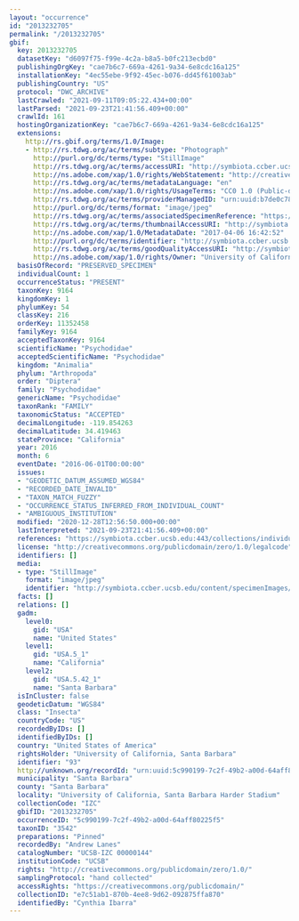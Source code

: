 ```yaml
---
layout: "occurrence"
id: "2013232705"
permalink: "/2013232705"
gbif:
  key: 2013232705
  datasetKey: "d6097f75-f99e-4c2a-b8a5-b0fc213ecbd0"
  publishingOrgKey: "cae7b6c7-669a-4261-9a34-6e8cdc16a125"
  installationKey: "4ec55ebe-9f92-45ec-b076-dd45f61003ab"
  publishingCountry: "US"
  protocol: "DWC_ARCHIVE"
  lastCrawled: "2021-09-11T09:05:22.434+00:00"
  lastParsed: "2021-09-23T21:41:56.409+00:00"
  crawlId: 161
  hostingOrganizationKey: "cae7b6c7-669a-4261-9a34-6e8cdc16a125"
  extensions:
    http://rs.gbif.org/terms/1.0/Image:
    - http://rs.tdwg.org/ac/terms/subtype: "Photograph"
      http://purl.org/dc/terms/type: "StillImage"
      http://rs.tdwg.org/ac/terms/accessURI: "http://symbiota.ccber.ucsb.edu/content/specimenImages/UCSB_IZC/UCSB-IZC00000/UCSB-IZC_00000144_1491522172_lg.jpg"
      http://ns.adobe.com/xap/1.0/rights/WebStatement: "http://creativecommons.org/publicdomain/zero/1.0/"
      http://rs.tdwg.org/ac/terms/metadataLanguage: "en"
      http://ns.adobe.com/xap/1.0/rights/UsageTerms: "CC0 1.0 (Public-domain)"
      http://rs.tdwg.org/ac/terms/providerManagedID: "urn:uuid:b7de0c78-41f3-46ce-b731-e55700e78684"
      http://purl.org/dc/terms/format: "image/jpeg"
      http://rs.tdwg.org/ac/terms/associatedSpecimenReference: "https://symbiota.ccber.ucsb.edu:443/collections/individual/index.php?occid=93"
      http://rs.tdwg.org/ac/terms/thumbnailAccessURI: "http://symbiota.ccber.ucsb.edu/content/specimenImages/UCSB_IZC/UCSB-IZC00000/UCSB-IZC_00000144_1491522172_tn.jpg"
      http://ns.adobe.com/xap/1.0/MetadataDate: "2017-04-06 16:42:52"
      http://purl.org/dc/terms/identifier: "http://symbiota.ccber.ucsb.edu/content/specimenImages/UCSB_IZC/UCSB-IZC00000/UCSB-IZC_00000144_1491522172_lg.jpg"
      http://rs.tdwg.org/ac/terms/goodQualityAccessURI: "http://symbiota.ccber.ucsb.edu/content/specimenImages/UCSB_IZC/UCSB-IZC00000/UCSB-IZC_00000144_1491522172.jpg"
      http://ns.adobe.com/xap/1.0/rights/Owner: "University of California, Santa Barbara"
  basisOfRecord: "PRESERVED_SPECIMEN"
  individualCount: 1
  occurrenceStatus: "PRESENT"
  taxonKey: 9164
  kingdomKey: 1
  phylumKey: 54
  classKey: 216
  orderKey: 11352458
  familyKey: 9164
  acceptedTaxonKey: 9164
  scientificName: "Psychodidae"
  acceptedScientificName: "Psychodidae"
  kingdom: "Animalia"
  phylum: "Arthropoda"
  order: "Diptera"
  family: "Psychodidae"
  genericName: "Psychodidae"
  taxonRank: "FAMILY"
  taxonomicStatus: "ACCEPTED"
  decimalLongitude: -119.854263
  decimalLatitude: 34.419463
  stateProvince: "California"
  year: 2016
  month: 6
  eventDate: "2016-06-01T00:00:00"
  issues:
  - "GEODETIC_DATUM_ASSUMED_WGS84"
  - "RECORDED_DATE_INVALID"
  - "TAXON_MATCH_FUZZY"
  - "OCCURRENCE_STATUS_INFERRED_FROM_INDIVIDUAL_COUNT"
  - "AMBIGUOUS_INSTITUTION"
  modified: "2020-12-28T12:56:50.000+00:00"
  lastInterpreted: "2021-09-23T21:41:56.409+00:00"
  references: "https://symbiota.ccber.ucsb.edu:443/collections/individual/index.php?occid=93"
  license: "http://creativecommons.org/publicdomain/zero/1.0/legalcode"
  identifiers: []
  media:
  - type: "StillImage"
    format: "image/jpeg"
    identifier: "http://symbiota.ccber.ucsb.edu/content/specimenImages/UCSB_IZC/UCSB-IZC00000/UCSB-IZC_00000144_1491522172_lg.jpg"
  facts: []
  relations: []
  gadm:
    level0:
      gid: "USA"
      name: "United States"
    level1:
      gid: "USA.5_1"
      name: "California"
    level2:
      gid: "USA.5.42_1"
      name: "Santa Barbara"
  isInCluster: false
  geodeticDatum: "WGS84"
  class: "Insecta"
  countryCode: "US"
  recordedByIDs: []
  identifiedByIDs: []
  country: "United States of America"
  rightsHolder: "University of California, Santa Barbara"
  identifier: "93"
  http://unknown.org/recordId: "urn:uuid:5c990199-7c2f-49b2-a00d-64aff80225f5"
  municipality: "Santa Barbara"
  county: "Santa Barbara"
  locality: "University of California, Santa Barbara Harder Stadium"
  collectionCode: "IZC"
  gbifID: "2013232705"
  occurrenceID: "5c990199-7c2f-49b2-a00d-64aff80225f5"
  taxonID: "3542"
  preparations: "Pinned"
  recordedBy: "Andrew Lanes"
  catalogNumber: "UCSB-IZC 00000144"
  institutionCode: "UCSB"
  rights: "http://creativecommons.org/publicdomain/zero/1.0/"
  samplingProtocol: "hand collected"
  accessRights: "https://creativecommons.org/publicdomain/"
  collectionID: "e7c51ab1-870b-4ee8-9d62-092875ffa870"
  identifiedBy: "Cynthia Ibarra"
---
```

